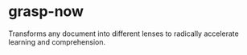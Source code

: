 # grasp-now
Transforms any document into different lenses to radically accelerate learning and comprehension.
